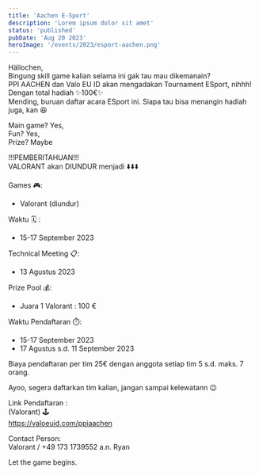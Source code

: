 ```yaml
---
title: 'Aachen E-Sport'
description: 'Lorem ipsum dolor sit amet'
status: 'published'
pubDate: 'Aug 20 2023'
heroImage: '/events/2023/esport-aachen.png'
---
```


Hällochen,  
Bingung skill game kalian selama ini gak tau mau dikemanain?  
PPI AACHEN dan Valo EU ID akan mengadakan Tournament ESport, nihhh! Dengan total hadiah ✨100€✨  
Mending, buruan daftar acara ESport ini. Siapa tau bisa menangin hadiah juga, kan 😆

Main game? Yes,  
Fun? Yes,  
Prize? Maybe

!!!PEMBERITAHUAN!!!  
VALORANT akan DIUNDUR menjadi ⬇️⬇️⬇️

Games 🎮:
- Valorant (diundur)

Waktu 🗓️ :
- 15-17 September 2023

Technical Meeting 📋:
- 13 Agustus 2023

Prize Pool 💰:
- Juara 1 Valorant : 100 €

Waktu Pendaftaran ⏱️:
- 15-17 September 2023
- 17 Agustus s.d. 11 September 2023

Biaya pendaftaran per tim 25€ dengan anggota setiap tim 5 s.d. maks. 7 orang.

Ayoo, segera daftarkan tim kalian, jangan sampai kelewatann 😉

Link Pendaftaran :  
(Valorant) 🕹️  
https://valoeuid.com/ppiaachen

Contact Person:  
Valorant / +49 173 1739552 a.n. Ryan

Let the game begins.